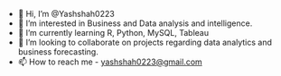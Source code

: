 - 👋 Hi, I’m @Yashshah0223
- 👀 I’m interested in Business and Data analysis and intelligence.
- 🌱 I’m currently learning R, Python, MySQL, Tableau
- 💞️ I’m looking to collaborate on projects regarding data analytics and business forecasting.
- 📫 How to reach me - yashshah0223@gmail.com

<!---
Yashshah0223/Yashshah0223 is a ✨ special ✨ repository because its `README.md` (this file) appears on your GitHub profile.
You can click the Preview link to take a look at your changes.
--->
